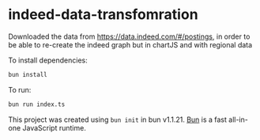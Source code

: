 # indeed-data-transfomration

Downloaded the data from https://data.indeed.com/#/postings, in order to be able to re-create the
indeed graph but in chartJS and with regional data


To install dependencies:

```bash
bun install
```

To run:

```bash
bun run index.ts
```

This project was created using `bun init` in bun v1.1.21. [Bun](https://bun.sh) is a fast all-in-one JavaScript runtime.
